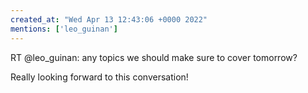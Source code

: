 ```yaml
---
created_at: "Wed Apr 13 12:43:06 +0000 2022"
mentions: ['leo_guinan']
---
```


RT @leo_guinan: any topics we should make sure to cover tomorrow?

Really looking forward to this conversation!